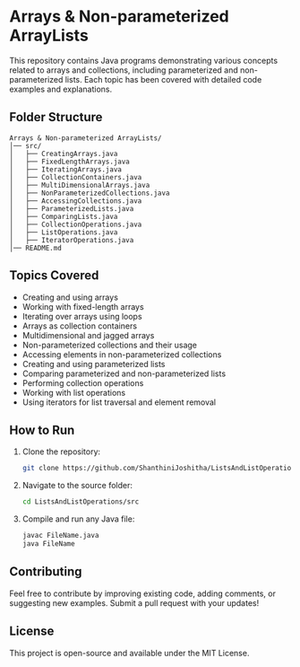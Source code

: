 # Arrays & Non-parameterized ArrayLists

This repository contains Java programs demonstrating various concepts related to arrays and collections, including parameterized and non-parameterized lists. Each topic has been covered with detailed code examples and explanations.

## Folder Structure
```
Arrays & Non-parameterized ArrayLists/
│── src/
│   ├── CreatingArrays.java
│   ├── FixedLengthArrays.java
│   ├── IteratingArrays.java
│   ├── CollectionContainers.java
│   ├── MultiDimensionalArrays.java
│   ├── NonParameterizedCollections.java
│   ├── AccessingCollections.java
│   ├── ParameterizedLists.java
│   ├── ComparingLists.java
│   ├── CollectionOperations.java
│   ├── ListOperations.java
│   ├── IteratorOperations.java
│── README.md
```

## Topics Covered
- Creating and using arrays
- Working with fixed-length arrays
- Iterating over arrays using loops
- Arrays as collection containers
- Multidimensional and jagged arrays
- Non-parameterized collections and their usage
- Accessing elements in non-parameterized collections
- Creating and using parameterized lists
- Comparing parameterized and non-parameterized lists
- Performing collection operations
- Working with list operations
- Using iterators for list traversal and element removal

## How to Run
1. Clone the repository:
   ```sh
   git clone https://github.com/ShanthiniJoshitha/ListsAndListOperations.git
   ```
2. Navigate to the source folder:
   ```sh
   cd ListsAndListOperations/src
   ```
3. Compile and run any Java file:
   ```sh
   javac FileName.java
   java FileName
   ```

## Contributing
Feel free to contribute by improving existing code, adding comments, or suggesting new examples. Submit a pull request with your updates!

## License
This project is open-source and available under the MIT License.

